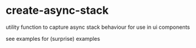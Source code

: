 # create-async-stack

utility function to capture async stack behaviour for use in ui components

see examples for (surprise) examples